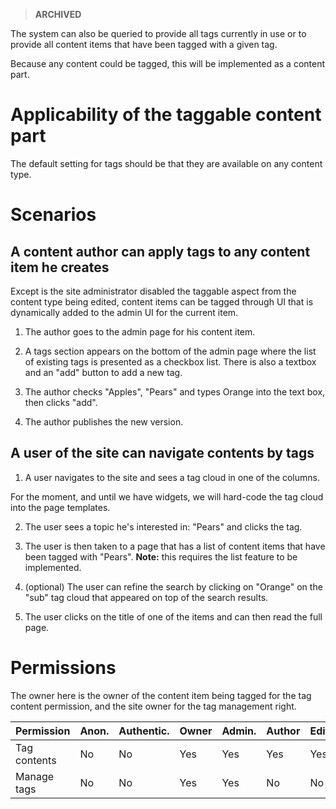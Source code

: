 > **ARCHIVED**

The system can also be queried to provide all tags currently in use or to provide all content items that have been tagged with a given tag.

Because any content could be tagged, this will be implemented as a content part.


# Applicability of the taggable content part
The default setting for tags should be that they are available on any content type.

# Scenarios

## A content author can apply tags to any content item he creates
Except is the site administrator disabled the taggable aspect from the content type being edited, content items can be tagged through UI that is dynamically added to the admin UI for the current item.

1. The author goes to the admin page for his content item.

2. A tags section appears on the bottom of the admin page where the list of existing tags is presented as a checkbox list. There is also a textbox and an "add" button to add a new tag.

3. The author checks "Apples", "Pears" and types Orange into the text box, then clicks "add".

4. The author publishes the new version.

## A user of the site can navigate contents by tags

1. A user navigates to the site and sees a tag cloud in one of the columns.

For the moment, and until we have widgets, we will hard-code the tag cloud into the page templates.

2. The user sees a topic he's interested in: "Pears" and clicks the tag.

3. The user is then taken to a page that has a list of content items that have been tagged with "Pears". **Note:** this requires the list feature to be implemented.

4. (optional) The user can refine the search by clicking on "Orange" on the "sub" tag cloud that appeared on top of the search results.

5. The user clicks on the title of one of the items and can then read the full page.

# Permissions

The owner here is the owner of the content item being tagged for the tag content permission, and the site owner for the tag management right.

Permission                                 | Anon. | Authentic. | Owner | Admin. | Author | Editor
------------------------------------------ | ----- | ---------- | ----- | ------ | ------ | ------
Tag contents                               | No    | No         | Yes   | Yes    | Yes    | Yes
Manage tags                                | No    | No         | Yes   | Yes    | No     | No
